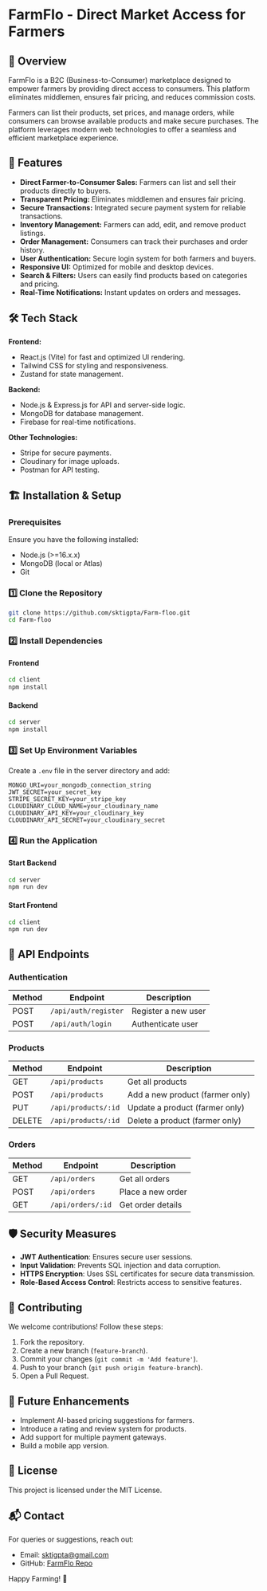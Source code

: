 # FarmFlo - Direct Market Access for Farmers

## 🌾 Overview
FarmFlo is a B2C (Business-to-Consumer) marketplace designed to empower farmers by providing direct access to consumers. This platform eliminates middlemen, ensures fair pricing, and reduces commission costs. 

Farmers can list their products, set prices, and manage orders, while consumers can browse available products and make secure purchases. The platform leverages modern web technologies to offer a seamless and efficient marketplace experience.

## 🚀 Features
- **Direct Farmer-to-Consumer Sales:** Farmers can list and sell their products directly to buyers.
- **Transparent Pricing:** Eliminates middlemen and ensures fair pricing.
- **Secure Transactions:** Integrated secure payment system for reliable transactions.
- **Inventory Management:** Farmers can add, edit, and remove product listings.
- **Order Management:** Consumers can track their purchases and order history.
- **User Authentication:** Secure login system for both farmers and buyers.
- **Responsive UI:** Optimized for mobile and desktop devices.
- **Search & Filters:** Users can easily find products based on categories and pricing.
- **Real-Time Notifications:** Instant updates on orders and messages.

## 🛠️ Tech Stack
**Frontend:**
- React.js (Vite) for fast and optimized UI rendering.
- Tailwind CSS for styling and responsiveness.
- Zustand for state management.

**Backend:**
- Node.js & Express.js for API and server-side logic.
- MongoDB for database management.
- Firebase for real-time notifications.

**Other Technologies:**
- Stripe for secure payments.
- Cloudinary for image uploads.
- Postman for API testing.

## 🏗️ Installation & Setup
### Prerequisites
Ensure you have the following installed:
- Node.js (>=16.x.x)
- MongoDB (local or Atlas)
- Git

### 1️⃣ Clone the Repository
```bash
git clone https://github.com/sktigpta/Farm-floo.git
cd Farm-floo
```

### 2️⃣ Install Dependencies
#### Frontend
```bash
cd client
npm install
```

#### Backend
```bash
cd server
npm install
```

### 3️⃣ Set Up Environment Variables
Create a `.env` file in the server directory and add:
```
MONGO_URI=your_mongodb_connection_string
JWT_SECRET=your_secret_key
STRIPE_SECRET_KEY=your_stripe_key
CLOUDINARY_CLOUD_NAME=your_cloudinary_name
CLOUDINARY_API_KEY=your_cloudinary_key
CLOUDINARY_API_SECRET=your_cloudinary_secret
```

### 4️⃣ Run the Application
#### Start Backend
```bash
cd server
npm run dev
```

#### Start Frontend
```bash
cd client
npm run dev
```

## 📌 API Endpoints
### Authentication
| Method | Endpoint | Description |
|--------|---------|-------------|
| POST | `/api/auth/register` | Register a new user |
| POST | `/api/auth/login` | Authenticate user |

### Products
| Method | Endpoint | Description |
|--------|---------|-------------|
| GET | `/api/products` | Get all products |
| POST | `/api/products` | Add a new product (farmer only) |
| PUT | `/api/products/:id` | Update a product (farmer only) |
| DELETE | `/api/products/:id` | Delete a product (farmer only) |

### Orders
| Method | Endpoint | Description |
|--------|---------|-------------|
| GET | `/api/orders` | Get all orders |
| POST | `/api/orders` | Place a new order |
| GET | `/api/orders/:id` | Get order details |

## 🛡️ Security Measures
- **JWT Authentication**: Ensures secure user sessions.
- **Input Validation**: Prevents SQL injection and data corruption.
- **HTTPS Encryption**: Uses SSL certificates for secure data transmission.
- **Role-Based Access Control**: Restricts access to sensitive features.

## 🤝 Contributing
We welcome contributions! Follow these steps:
1. Fork the repository.
2. Create a new branch (`feature-branch`).
3. Commit your changes (`git commit -m 'Add feature'`).
4. Push to your branch (`git push origin feature-branch`).
5. Open a Pull Request.

## 🎯 Future Enhancements
- Implement AI-based pricing suggestions for farmers.
- Introduce a rating and review system for products.
- Add support for multiple payment gateways.
- Build a mobile app version.

## 📄 License
This project is licensed under the MIT License.

## 📬 Contact
For queries or suggestions, reach out:
- Email: sktigpta@gmail.com
- GitHub: [FarmFlo Repo](https://github.com/sktigpta/Farm-floo)

Happy Farming! 🌱
